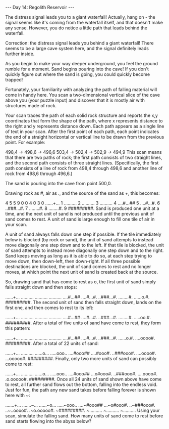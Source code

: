 \--- Day 14: Regolith Reservoir ---

The distress signal leads you to a giant waterfall! Actually, hang on - the signal seems like it's coming from the waterfall itself, and that doesn't make any sense. However, you do notice a little path that leads behind the waterfall.

Correction: the distress signal leads you behind a giant waterfall! There seems to be a large cave system here, and the signal definitely leads further inside.

As you begin to make your way deeper underground, you feel the ground rumble for a moment. Sand begins pouring into the cave! If you don't quickly figure out where the sand is going, you could quickly become trapped!

Fortunately, your familiarity with analyzing the path of falling material will come in handy here. You scan a two-dimensional vertical slice of the cave above you (your puzzle input) and discover that it is mostly air with structures made of rock.

Your scan traces the path of each solid rock structure and reports the x,y coordinates that form the shape of the path, where x represents distance to the right and y represents distance down. Each path appears as a single line of text in your scan. After the first point of each path, each point indicates the end of a straight horizontal or vertical line to be drawn from the previous point. For example:

498,4 -> 498,6 -> 496,6
503,4 -> 502,4 -> 502,9 -> 494,9
This scan means that there are two paths of rock; the first path consists of two straight lines, and the second path consists of three straight lines. (Specifically, the first path consists of a line of rock from 498,4 through 498,6 and another line of rock from 498,6 through 496,6.)

The sand is pouring into the cave from point 500,0.

Drawing rock as #, air as ., and the source of the sand as +, this becomes:


  4     5  5
  9     0  0
  4     0  3
0 ......+...
1 ..........
2 ..........
3 ..........
4 ....#...##
5 ....#...#.
6 ..###...#.
7 ........#.
8 ........#.
9 #########.
Sand is produced one unit at a time, and the next unit of sand is not produced until the previous unit of sand comes to rest. A unit of sand is large enough to fill one tile of air in your scan.

A unit of sand always falls down one step if possible. If the tile immediately below is blocked (by rock or sand), the unit of sand attempts to instead move diagonally one step down and to the left. If that tile is blocked, the unit of sand attempts to instead move diagonally one step down and to the right. Sand keeps moving as long as it is able to do so, at each step trying to move down, then down-left, then down-right. If all three possible destinations are blocked, the unit of sand comes to rest and no longer moves, at which point the next unit of sand is created back at the source.

So, drawing sand that has come to rest as o, the first unit of sand simply falls straight down and then stops:

......+...
..........
..........
..........
....#...##
....#...#.
..###...#.
........#.
......o.#.
#########.
The second unit of sand then falls straight down, lands on the first one, and then comes to rest to its left:

......+...
..........
..........
..........
....#...##
....#...#.
..###...#.
........#.
.....oo.#.
#########.
After a total of five units of sand have come to rest, they form this pattern:

......+...
..........
..........
..........
....#...##
....#...#.
..###...#.
......o.#.
....oooo#.
#########.
After a total of 22 units of sand:

......+...
..........
......o...
.....ooo..
....#ooo##
....#ooo#.
..###ooo#.
....oooo#.
...ooooo#.
#########.
Finally, only two more units of sand can possibly come to rest:

......+...
..........
......o...
.....ooo..
....#ooo##
...o#ooo#.
..###ooo#.
....oooo#.
.o.ooooo#.
#########.
Once all 24 units of sand shown above have come to rest, all further sand flows out the bottom, falling into the endless void. Just for fun, the path any new sand takes before falling forever is shown here with ~:

.......+...
.......~...
......~o...
.....~ooo..
....~#ooo##
...~o#ooo#.
..~###ooo#.
..~..oooo#.
.~o.ooooo#.
~#########.
~..........
~..........
~..........
Using your scan, simulate the falling sand. How many units of sand come to rest before sand starts flowing into the abyss below?
